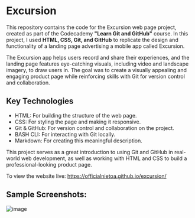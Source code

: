 # Excursion

This repository contains the code for the Excursion web page project, created as part of the Codecademy **"Learn Git and GitHub"** course. In this project, I used **HTML, CSS, Git, and GitHub** to replicate the design and functionality of a landing page advertising a mobile app called Excursion.

The Excursion app helps users record and share their experiences, and the landing page features eye-catching visuals, including video and landscape imagery, to draw users in. The goal was to create a visually appealing and engaging product page while reinforcing skills with Git for version control and collaboration.

## Key Technologies
- HTML: For building the structure of the web page.
- CSS: For styling the page and making it responsive.
- Git & GitHub: For version control and collaboration on the project.
- BASH CLI: For interacting with Git locally.
- Markdown: For creating this meaningful description.

This project serves as a great introduction to using Git and GitHub in real-world web development, as well as working with HTML and CSS to build a professional-looking product page.

To view the website live: 
https://officialnietoa.github.io/excursion/

## Sample Screenshots:

![image](https://github.com/user-attachments/assets/e3b0462e-0acc-4ae2-bcf0-2a9df2d8bc86)
